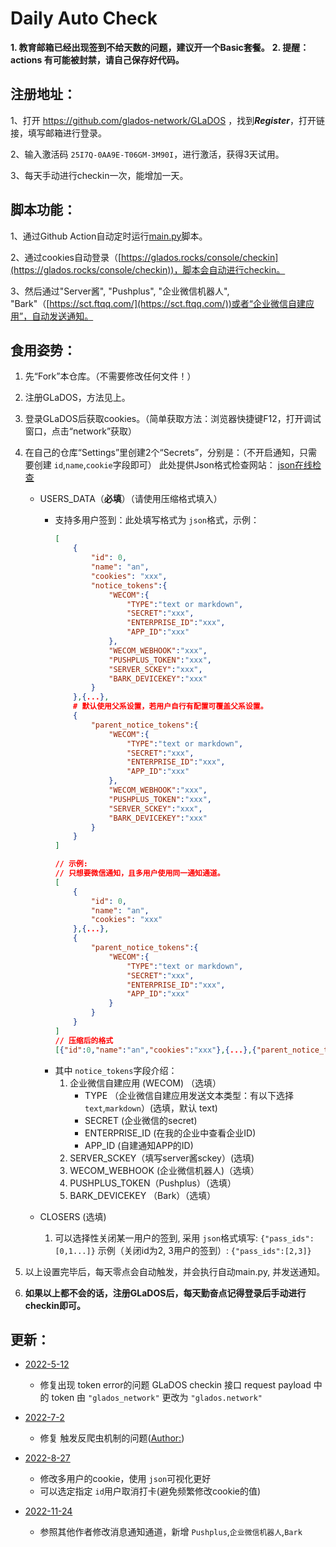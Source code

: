 # Daily Auto Check

**1. 教育邮箱已经出现签到不给天数的问题，建议开一个Basic套餐。**
**2. 提醒：actions 有可能被封禁，请自己保存好代码。**

## 注册地址：

1、打开 https://github.com/glados-network/GLaDOS ，找到***Register***，打开链接，填写邮箱进行登录。

2、输入激活码 `25I7Q-0AA9E-T06GM-3M90I`，进行激活，获得3天试用。

3、每天手动进行checkin一次，能增加一天。

## 脚本功能：

1、通过Github Action自动定时运行[main.py](https://github.com/AstbReal/glados-checkin/blob/master/glados/main.py)脚本。

2、通过cookies自动登录（[https://glados.rocks/console/checkin](https://glados.rocks/console/checkin))，脚本会自动进行checkin。

3、然后通过"Server酱", "Pushplus", "企业微信机器人", "Bark"（[https://sct.ftqq.com/](https://sct.ftqq.com/))或者“企业微信自建应用”，自动发送通知。

## 食用姿势：

1. 先“Fork”本仓库。（不需要修改任何文件！）
2. 注册GLaDOS，方法见上。
3. 登录GLaDOS后获取cookies。（简单获取方法：浏览器快捷键F12，打开调试窗口，点击“network”获取）
4. 在自己的仓库“Settings”里创建2个“Secrets”，分别是：（不开启通知，只需要创建 `id`,`name`,`cookie`字段即可）
   此处提供Json格式检查网站： [json在线检查](https://www.sojson.com/)

   - USERS_DATA（**必填**）（请使用压缩格式填入）

     - 支持多用户签到：此处填写格式为 `json`格式，示例：
       ````json
       [
           {
               "id": 0,
               "name": "an",
               "cookies": "xxx",
               "notice_tokens":{
                   "WECOM":{
                       "TYPE":"text or markdown",
                       "SECRET":"xxx",
                       "ENTERPRISE_ID":"xxx",
                       "APP_ID":"xxx"
                   },
                   "WECOM_WEBHOOK":"xxx",
                   "PUSHPLUS_TOKEN":"xxx",
                   "SERVER_SCKEY":"xxx",
                   "BARK_DEVICEKEY":"xxx"
               }
           },{...},
           # 默认使用父系设置，若用户自行有配置可覆盖父系设置。
           {
               "parent_notice_tokens":{
                   "WECOM":{
                       "TYPE":"text or markdown",
                       "SECRET":"xxx",
                       "ENTERPRISE_ID":"xxx",
                       "APP_ID":"xxx"
                   },
                   "WECOM_WEBHOOK":"xxx",
                   "PUSHPLUS_TOKEN":"xxx",
                   "SERVER_SCKEY":"xxx",
                   "BARK_DEVICEKEY":"xxx"
               }
           }
       ]

       // 示例:
       // 只想要微信通知，且多用户使用同一通知通道。
       [
           {
               "id": 0,
               "name": "an",
               "cookies": "xxx"
           },{...},
           {
               "parent_notice_tokens":{
                   "WECOM":{
                       "TYPE":"text or markdown",
                       "SECRET":"xxx",
                       "ENTERPRISE_ID":"xxx",
                       "APP_ID":"xxx"
                   }
               }
           }
       ]
       // 压缩后的格式
       [{"id":0,"name":"an","cookies":"xxx"},{...},{"parent_notice_tokens":{"WECOM":{"TYPE":"text or markdown","SECRET":"xxx","ENTERPRISE_ID":"xxx","APP_ID":"xxx"}}}]

       ````
     - 其中 `notice_tokens`字段介绍：
       1. 企业微信自建应用 (WECOM) （选填）
          - TYPE （企业微信自建应用发送文本类型：有以下选择 `text`,`markdown`）(选填，默认 text)
          - SECRET (企业微信的secret)
          - ENTERPRISE_ID (在我的企业中查看企业ID)
          - APP_ID (自建通知APP的ID)
       2. SERVER_SCKEY（填写server酱sckey）(选填)
       3. WECOM_WEBHOOK (企业微信机器人)（选填）
       4. PUSHPLUS_TOKEN（Pushplus）（选填）
       5. BARK_DEVICEKEY （Bark）（选填）
   - CLOSERS (选填)

     1. 可以选择性关闭某一用户的签到, 采用 `json`格式填写:
        `{"pass_ids":[0,1...]}`
        示例（关闭id为2, 3用户的签到）:
        `{"pass_ids":[2,3]}`
5. 以上设置完毕后，每天零点会自动触发，并会执行自动main.py, 并发送通知。
6. **如果以上都不会的话，注册GLaDOS后，每天勤奋点记得登录后手动进行checkin即可。**

## 更新：

- [2022-5-12](./README.md)

  - 修复出现 token error的问题
    GLaDOS checkin 接口 request payload 中的 token 由 `"glados_network"` 更改为 `"glados.network"`
- [2022-7-2](./README.md)

  - 修复 触发反爬虫机制的问题([Author:](https://github.com/tyIceStream/GLaDOS_Checkin))
- [2022-8-27]()

  - 修改多用户的cookie，使用 `json`可视化更好
  - 可以选定指定 `id`用户取消打卡(避免频繁修改cookie的值)
- [2022-11-24]()

  - 参照其他作者修改消息通知通道，新增 `Pushplus`,``企业微信机器人``,`Bark`
